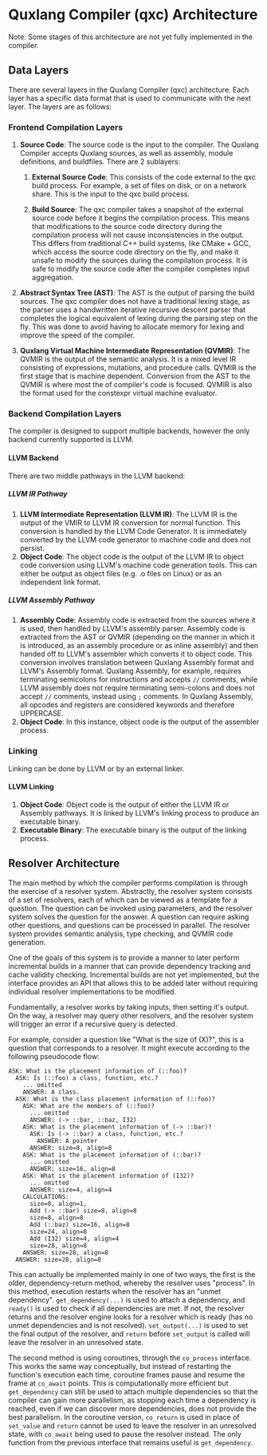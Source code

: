 # Quxlang Compiler (qxc) Architecture

Note: Some stages of this architecture are not yet fully implemented in the
compiler.

## Data Layers

There are several layers in the Quxlang Compiler (qxc) architecture. Each layer has
a specific data format that is used to
communicate with the next layer. The layers are as follows:

### Frontend Compilation Layers

1. **Source Code**: The source code is the input to the compiler. The Quxlang
   Compiler accepts Quxlang sources, as well as
   assembly, module definitions, and buildfiles. There are 2 sublayers:

    1. **External Source Code**: This consists of the code external to the qxc
       build process. For example, a set of
       files on disk, or on a network share. This is the input to the qxc build
       process.

    2. **Build Source**: The qxc compiler takes a snapshot of the external
       source code before it begins the compilation
       process. This means that modifications to the source code directory
       during the compilation process will not cause
       inconsistencies in the output. This differs from traditional C++ build
       systems, like CMake + GCC, which access
       the source code directory on the fly, and make it unsafe to modify the
       sources during the compilation process. It
       is safe to modify the source code after the compiler completes input
       aggregation.
2. **Abstract Syntax Tree (AST)**: The AST is the output of parsing the
   build sources. The qxc compiler does not have a traditional lexing stage, as
   the parser
   uses a handwritten iterative recursive descent parser that completes the
   logical equivalent of lexing during the parsing step on the fly. This was
   done to avoid
   having to allocate memory for lexing and improve the speed of the
   compiler.
3. **Quxlang Virtual Machine Intermediate Representation (QVMIR)**: The QVMIR is
   the
   output of the
   semantic analysis. It is a mixed level IR consisting of expressions,
   mutations, and procedure calls. QVMIR is the first stage that is machine
   dependent. Conversion from the AST to the QVMIR is where most the of
   compiler's code is
   focused. QVMIR is also the format used for the constexpr virtual machine
   evaluator.

### Backend Compilation Layers

The compiler is designed to support multiple backends, however the only
backend currently supported is LLVM.

#### LLVM Backend

There are two middle pathways in the LLVM backend:

##### LLVM IR Pathway

1. **LLVM Intermediate Representation (LLVM IR)**: The LLVM IR is the output of
   the VMIR to LLVM IR conversion for normal function. This conversion is
   handled by the LLVM
   Code Generator. It is immediately converted by the LLVM code generator to
   machine code and does not persist.
2. **Object Code**: The object code is the output of the LLVM IR to
   object code conversion using LLVM's machine code generation tools.
   This can either be output as object files (e.g. .o files on Linux) or as
   an independent link format.

##### LLVM Assembly Pathway

1. **Assembly Code**: Assembly code is extracted from the sources where it
   is used, then handled by LLVM's assembly parser. Assembly code is extracted
   from the AST or QVMIR (depending on the manner in which it is introduced, as
   an assembly procedure or as inline assembly) and then handed off to LLVM's
   assembler which converts it to object code. This conversion involves
   translation between Quxlang Assembly format and LLVM's Assembly format. Quxlang
   Assembly, for example, requires terminating semicolons for instructions and
   accepts `//` comments, while LLVM assembly does not require terminating
   semi-colons and does not accept `//` comments, instead using `;` comments.
   In Quxlang Assembly, all opcodes and registers are considered keywords and
   therefore UPPERCASE.
2. **Object Code**: In this instance, object code is the output of the
   assembler process.

### Linking

Linking can be done by LLVM or by an external linker.

#### LLVM Linking

1. **Object Code**: Object code is the output of either the LLVM IR or
   Assembly pathways. It is linked by LLVM's linking process to produce an
   executable binary.
2. **Executable Binary**: The executable binary is the output of the linking
   process.

## Resolver Architecture

The main method by which the compiler performs compilation is through the 
exercise of a resolver system. Abstractly, the resolver system consists of a 
set of resolvers, each of which can be viewed as a template for a question. 
The question can be invoked using parameters, and the resolver system solves 
the question for the answer. A question can require asking other questions, 
and questions can be processed in parallel. The resolver system provides 
semantic analysis, type checking, and QVMIR code generation. 

One of the goals of this system is to provide a manner to later perform 
incremental builds in a manner that can provide dependency tracking and 
cache validity checking. Incremental builds are not yet implemented, but the 
interface provides an API that allows this to be added later without 
requiring individual resolver implementations to be modified.

Fundamentally, a resolver works by taking inputs, then setting it's output. 
On the way, a resolver may query other resolvers, and the resolver system 
will trigger an error if a recursive query is detected. 

For example, consider a question like "What is the size of (X)?", this is a 
question that corresponds to a resolver. It might execute according to the 
following pseudocode flow:

```
ASK: What is the placement information of (::foo)?
  ASK: Is (::foo) a class, function, etc.? 
    ... omitted
    ANSWER: A class.
  ASK: What is the class placement information of (::foo)?
    ASK: What are the members of (::foo)?
      ... omitted
      ANSWER: (-> ::bar, ::baz, I32)
    ASK: What is the placement information of (-> ::bar)?
      ASK: Is (-> ::bar) a class, function, etc.? 
        ANSWER: A pointer
      ANSWER: size=8, align=8
    ASK: What is the placement information of (::bar)?
      ... omitted
      ANSWER: size=16, align=8
    ASK: What is the placement information of (I32)?
      ... omitted
      ANSWER: size=4, align=4
    CALCULATIONS:
      size=0, align=1,
      Add (-> ::bar) size=8, align=8
      size=8, align=8
      Add (::baz) size=16, align=8
      size=24, align=8
      Add (I32) size=4, align=4
      size=28, align=8
    ANSWER: size=28, align=8
  ANSWER: size=28, align=8  
```

This can actually be implemented mainly in one of two ways, the first is the 
older, dependency-return method, whereby the resolver uses "process". In this 
method, execution restarts when the resolver has an "unmet dependency". 
`get_dependency(...)` is used to attach a dependency, and `ready()` is used to 
check if all dependencies are met. If not, the resolver returns and the 
resolver engine looks for a resolver which is ready (has no unmet 
dependencies and is not resolved). `set_output(...)` is used to set the 
final output of the resolver, and `return` before `set_output` is called 
will leave the resolver in an unresolved state.


The second method is using coroutines, through the `co_process` interface. 
This works the same way conceptually, but instead of restarting the 
function's execution each time, coroutine frames pause and resume the frame 
at `co_await` points. This is computationally more efficient but 
`get_dependency` can still be used 
to attach multiple dependencies so that the compiler can gain more 
parallelism, as stopping each time a dependency is reached, even if we can 
discover more dependencies, does not provide the best parallelism. In the 
coroutine version, `co_return` is used in place of `set_value` and `return` 
cannot be used to leave the resolver in an unresolved state, with `co_await` 
being used to pause the resolver instead. The only function from the 
previous interface that remains 
useful is `get_dependency`.
     
